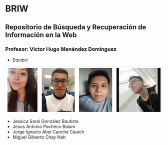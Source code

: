 # BRIW
## Repositorio de Búsqueda y Recuperación de Información en la Web
### Profesor: Víctor Hugo Menéndez Domínguez

* Equipo: 

| <a href="https://github.com/JessicaSarai98">![Jessica](https://github.com/JessicaSarai98/BRIW/blob/main/imagenes/jessica.jpg)</a> | <a href="https://github.com/jesusapb">![Jesus](https://github.com/JessicaSarai98/BRIW/blob/main/imagenes/jesus.jpeg)</a> | <a href="https://github.com/jiaccanche">![Jorge](https://github.com/JessicaSarai98/BRIW/blob/main/imagenes/jorge.jpg)</a> | <a href="https://github.com/Miguel-Chay">![Miguel](https://github.com/JessicaSarai98/BRIW/blob/main/imagenes/miguel.jpg)</a> | 
| ---- | ---- | ---- | ---- |

* Jessica Sarai González Bautista
* Jesus Antonio Pacheco Balam
* Jorge Ignacio Abel Canche Cauich
* Miguel Gilberto Chay Nah
